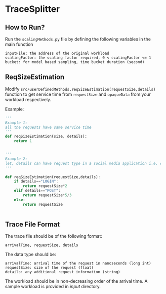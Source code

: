 # TraceSplitter
## How to Run?

Run the `scalingMethods.py` file by defining the following variables in the main function
```
inputFile: the address of the original workload
scalingFactor: the scaling factor required, 0 < scalingFactor <= 1
bucket: for model based sampling, time bucket duration (second)
```

## ReqSizeEstimation

Modify `src/userDefinedMethods.reqSizeEstimation(requestSize,details)` function to get service time from `requestSize` and `opaqueData` from your workload respectively.

Example:
```python
'''
Example 1:
all the requests have same service time
'''
def reqSizeEstimation(size, details):
    return 1


'''
Example 2:
let, details can have request type in a social media application i.e. calue of details  can be LOGIN or POST or SEND_MESSAGE
'''

def reqSizeEstimation(requestSize,details):
    if details=="LOGIN":
        return requestSize*2
    elif details=="POST":
        return requestSize*5/3
    else:
        return requestSize
    
```
## Trace File Format

The trace file should be of the following format:

```
arrivalTime, requestSize, details
```
The data type should be:
```
arrivalTime: arrival time of the request in nanoseconds (long int)
requestSize: size of the request (float)
details: any additional request information (string)
```
The workload should be in non-decreasing order of the arrival time. A sample workload is provided in _input_ directory.
